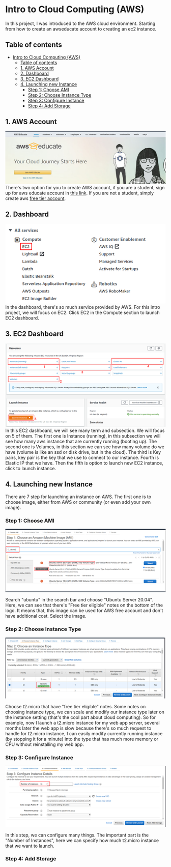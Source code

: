 # Intro to Cloud Computing (AWS)
In this project, I was introduced to the AWS cloud environment. Starting from how to create an awseducate account to creating an ec2 instance.

## Table of contents
- [Intro to Cloud Computing (AWS)](#intro-to-cloud-computing-aws)
  - [Table of contents](#table-of-contents)
  - [1. AWS Account](#1-aws-account)
  - [2. Dashboard](#2-dashboard)
  - [3. EC2 Dashboard](#3-ec2-dashboard)
  - [4. Launching new Instance](#4-launching-new-instance)
    - [Step 1: Choose AMI](#step-1-choose-ami)
    - [Step 2: Choose Instance Type](#step-2-choose-instance-type)
    - [Step 3: Configure Instance](#step-3-configure-instance)
    - [Step 4: Add Storage](#step-4-add-storage)

## 1. AWS Account
![](img/intro_000.png)
There's two option for you to create AWS account, if you are a student, sign up for aws educate account in [this link](https://www.awseducate.com/). If you are not a student, simply create aws [free tier account](https://aws.amazon.com/free/).

## 2. Dashboard
![](img/intro_001.png)
In the dashboard, there's so much service provided by AWS. For this intro project, we will focus on EC2. Click EC2 in the Compute section to launch EC2 dashboard.

## 3. EC2 Dashboard
![](img/intro_002.png)
In this EC2 dashboard, we will see many term and subsection. We will focus on 5 of them. The first one is Instance (running), in this subsection we will see how many aws instance that are currently running (booting up). The second one is Volumes, in this section we can see how many volume do we have (volume is like an ssd or disk drive, but in the cloud). The third is Key pairs, key pair is the key that we use to connect to our instance. Fourth is Elastic IP that we have. Then the fifth is option to launch new EC2 instance, click to launch instance.

## 4. Launching new Instance

There are 7 step for launching an instance on AWS. The first one is to choose image, either from AWS or community (or even add your own image).

### Step 1: Choose AMI
![](img/intro_003.png)

Search "ubuntu" in the search bar and choose "Ubuntu Server 20.04". Here, we can see that there's "Free tier eligible" notes on the bottom of the logo. It means that, this image can be used for AWS free account and don't have additional cost. Select the image.

### Step 2: Choose Instance Type
![](img/intro_004.png)

Choose t2.micro that have "free tier eligible" notes. Some notes on choosing instance type, we can scale and modify our instance type later on the instance setting (that's the cool part about cloud computing). So for example, now I launch a t2.micro instance for my web app server, several months later the web app is slow because there's so much request to handle for t2.micro instance, I can easily modify currently running instance (by stopping it for a minute) into the type that has much more memory or CPU without reinstalling my web app.

### Step 3: Configure Instance
![](img/intro_005.png)

In this step, we can configure many things. The important part is the "Number of Instances", here we can specify how much t2.micro instance that we want to launch.

### Step 4: Add Storage
